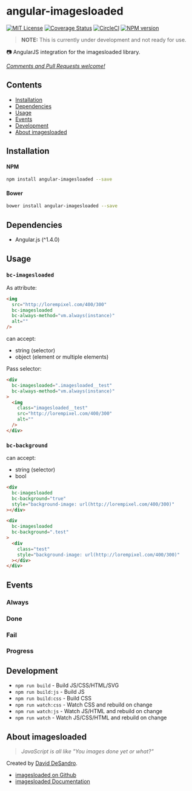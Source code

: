 # angular-imagesloaded

<!--<img src="http://cdn.benjamincharity.com/open_source/angular-imagesloaded/imagesloaded-logo.jpg" align="right" alt="angular-imagesloaded">-->

[![MIT License][license_image]][license_url] [![Coverage Status][coveralls_badge]][coveralls_link] [![CircleCI][circle_badge]][circle_link] [![NPM version][npm_version_image]][npm_url]

 <!--[:tv: **Plunker demo**][demo_custom_theme]-->

> **NOTE:** This is currently under development and not ready for use.

:camera: AngularJS integration for the imagesloaded library.

_[Comments and Pull Requests welcome!][issues]_


## Contents

- [Installation](#installation)
- [Dependencies](#dependencies)
- [Usage](#usage)
- [Events](#events)
- [Development](#development)
- [About imagesloaded](#about-imagesloaded)



## Installation

#### NPM
```bash
npm install angular-imagesloaded --save
```

#### Bower
```bash
bower install angular-imagesloaded --save
```

## Dependencies

- Angular.js (^1.4.0)


## Usage

### `bc-imagesloaded`

As attribute:

```html
<img
  src="http://lorempixel.com/400/300"
  bc-imagesloaded
  bc-always-method="vm.always(instance)"
  alt=""
/>
```

can accept:

- string (selector)
- object (element or multiple elements)


Pass selector:

```html
<div
  bc-imagesloaded=".imagesloaded__test"
  bc-always-method="vm.always(instance)"
>
  <img
    class="imagesloaded__test"
    src="http://lorempixel.com/400/300"
    alt=""
  />
</div>
```

### `bc-background`

can accept:

- string (selector)
- bool

```html
<div
  bc-imagesloaded
  bc-background="true"
  style="background-image: url(http://lorempixel.com/400/300)"
></div>
```

```html
<div
  bc-imagesloaded
  bc-background=".test"
>
  <div
    class="test"
    style="background-image: url(http://lorempixel.com/400/300)"
  ></div>
</div>
```


## Events


### Always


### Done


### Fail


### Progress



## Development

- `npm run build` - Build JS/CSS/HTML/SVG
- `npm run build:js` - Build JS
- `npm run build:css` - Build CSS
- `npm run watch:css` - Watch CSS and rebuild on change
- `npm run watch:js` - Watch JS/HTML and rebuild on change
- `npm run watch` - Watch JS/CSS/HTML and rebuild on change



## About imagesloaded

> _JavaScript is all like "You images done yet or what?"_

Created by [David DeSandro][desandro].

- [imagesloaded on Github][il_github]
- [imagesloaded Documentation][il_docs]





[issues]: https://github.com/benjamincharity/angular-imagesloaded/issues

[il_github]: https://github.com/desandro/imagesloaded
[il_docs]: http://imagesloaded.desandro.com/
[desandro]: http://desandro.com/

[coveralls_badge]: https://coveralls.io/repos/github/benjamincharity/angular-imagesloaded/badge.svg?branch=master
[coveralls_link]: https://coveralls.io/github/benjamincharity/angular-imagesloaded?branch=master
[license_image]: http://img.shields.io/badge/license-MIT-blue.svg
[license_url]: LICENSE
[npm_url]: https://npmjs.org/package/angular-imagesloaded
[npm_version_image]: http://img.shields.io/npm/v/angular-imagesloaded.svg
[circle_badge]: https://circleci.com/gh/benjamincharity/angular-imagesloaded/tree/master.svg?style=svg
[circle_link]: https://circleci.com/gh/benjamincharity/angular-imagesloaded/tree/master

